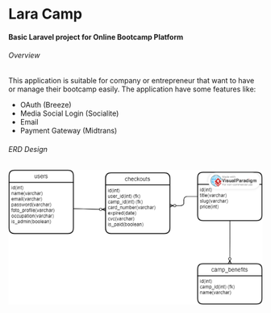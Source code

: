 # Lara Camp

#### Basic Laravel project for Online Bootcamp Platform


###### Overview

This application is suitable for company or entrepreneur that want to have or manage  their bootcamp easily. The application have some features like:

* OAuth (Breeze)
* Media Social Login (Socialite)
* Email
* Payment Gateway (Midtrans)


###### ERD Design

![1676352067030](image/README/1676352067030.png)
